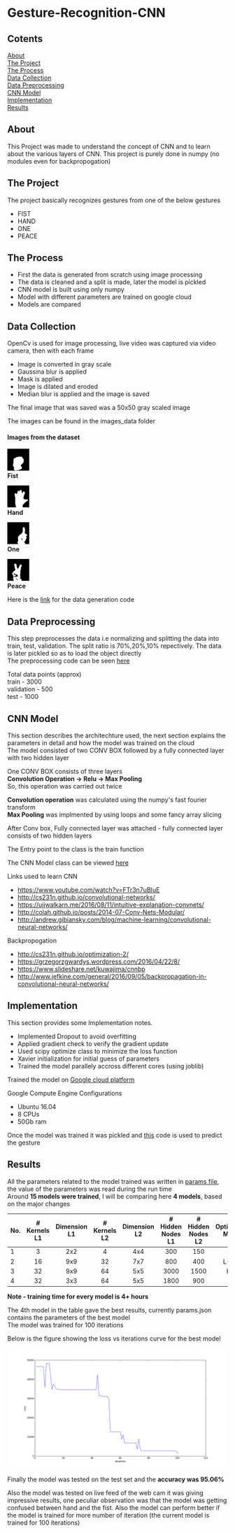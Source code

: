 # Gesture-Recognition-CNN



## Cotents
[About](#about)  
[The Project](#the-project)  
[The Process](#the-process)  
[Data Collection](#data-collection)  
[Data Preprocessing](#data-preprocessing)  
[CNN Model](#cnn-model)  
[Implementation](#implementation)  
[Results](#results)


## About

This Project was made to understand the concept of CNN and to learn about the various layers of CNN. This project is purely done in numpy (no modules even for backpropogation)


## The Project

The project basically recognizes gestures from one of the below gestures
* FIST
* HAND
* ONE
* PEACE


## The Process

* First the data is generated from scratch using image processing
* The data is cleaned and a split is made, later the model is pickled
* CNN model is built using only numpy
* Model with different parameters are trained on google cloud
* Models are compared


## Data Collection

OpenCv is used for image processing, live video was captured via video camera, then with each frame  
* Image is converted in gray scale
* Gaussina blur is applied
* Mask is applied
* Image is dilated and eroded
* Median blur is applied and the image is saved

The final image that was saved was a 50x50 gray scaled image

The images can be found in the images_data folder

#### Images from the dataset
![Fist](images_data/fist/70.jpg)  
**Fist**

![Hand](images_data/hand/70.jpg)  
**Hand**

![One](images_data/one/70.jpg)  
**One**

![Peace](images_data/peace/70.jpg)  
**Peace**

Here is the [link](image_data_maker.py) for the data generation code

## Data Preprocessing
This step preprocesses the data i.e normalizing and splitting the data into train, test, validation. The split ratio is 70%,20%,10% repectively. The data is later pickled so as to load the object directly  
The preprocessing code can be seen [here](img_preprocess.py)

Total data points (approx)  
train - 3000  
validation - 500  
test - 1000
## CNN Model

This section describes the architechture used, the next section explains the parameters in detail and how the model was trained on the cloud  
The model consisted of two CONV BOX followed by a fully connected layer with two hidden layer  

One CONV BOX consists of three layers  
**Convolution Operation -> Relu -> Max Pooling**  
So, this operation was carried out twice

**Convolution operation** was calculated using the numpy's fast fourier transform  
**Max Pooling** was implmented by using loops and some fancy array slicing


After Conv box, Fully connected layer was attached - fully connected layer consists of two hidden layers

The Entry point to the class is the train function

The CNN Model class can be viewed [here](cnn_model.py)  

Links used to learn CNN  
* https://www.youtube.com/watch?v=FTr3n7uBIuE
* http://cs231n.github.io/convolutional-networks/
* https://ujjwalkarn.me/2016/08/11/intuitive-explanation-convnets/  
* http://colah.github.io/posts/2014-07-Conv-Nets-Modular/  
* http://andrew.gibiansky.com/blog/machine-learning/convolutional-neural-networks/

Backpropogation  
* http://cs231n.github.io/optimization-2/  
* https://grzegorzgwardys.wordpress.com/2016/04/22/8/
* https://www.slideshare.net/kuwajima/cnnbp
* http://www.jefkine.com/general/2016/09/05/backpropagation-in-convolutional-neural-networks/

## Implementation

This section provides some Implementation notes.
* Implemented Dropout to avoid overfitting
* Applied gradient check to verify the gradient update
* Used scipy optimize class to minimize the loss function
* Xavier initialization for initial guess of parameters
* Trained the model parallely accross different cores (using joblib)

Trained the model on [Google cloud platform](https://cloud.google.com/)  

Google Compute Engine Configurations  
* Ubuntu 16.04
* 8 CPUs
* 50Gb ram

Once the model was trained it was pickled and [this](cnn_predict.py) code is used to predict the gesture


## Results
All the parameters related to the model trained was written in [params file](params.json), the value of the parameters was read during the run time  
Around **15 models were trained**, I will be comparing here **4 models**, based on the major changes

|No.| # Kernels L1 |Dimension L1| # Kernels L2 | Dimension L2 | # Hidden Nodes L1 | # Hidden Nodes L2 | Optimization Method | Validation Accuracy % |
|---|:-------------:|:-------------:|:-------------:|:-------------:|:-------------:|:-------------:|:-------------:|-------------:|
|1|3|2x2|4|4x4|300|150|TNC|16.04|
|2|16|9x9|32|7x7|800|400|L-BFGS|22.32|
|3|32|9x9|64|5x5|3000|1500|BFGS|60.67|
|4|32|3x3|64|5x5|1800|900|TNC|95.71|

**Note - training time for every model is 4+ hours**

The 4th model in the table gave the best results, currently params.json contains the parameters of the best model  
The model was trained for 100 iterations

Below is the figure showing the loss vs iterations curve for the best model

![Loss vs iterations](loss.png)


Finally the model was tested on the test set and the **accuracy was 95.06%**

Also the model was tested on live feed of the web cam it was giving impressive results, one peculiar observation was that the model was getting confused between hand and the fist.
Also the model can perform better if the model is trained for more number of iteration (the current model is trained for 100 iterations)
